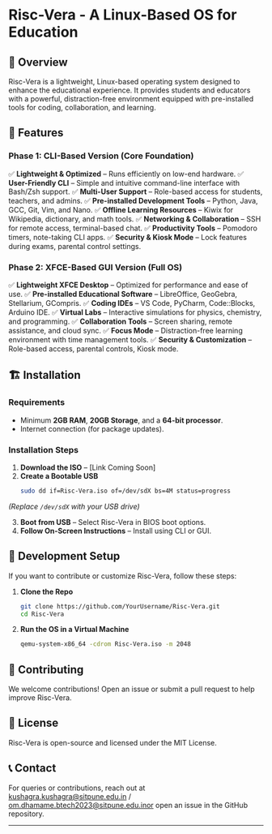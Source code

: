 
# Risc-Vera - A Linux-Based OS for Education

## 🚀 Overview

Risc-Vera is a lightweight, Linux-based operating system designed to enhance the educational experience. It provides students and educators with a powerful, distraction-free environment equipped with pre-installed tools for coding, collaboration, and learning.

## 🎯 Features

### **Phase 1: CLI-Based Version (Core Foundation)**

✅ **Lightweight & Optimized** – Runs efficiently on low-end hardware.
✅ **User-Friendly CLI** – Simple and intuitive command-line interface with Bash/Zsh support.
✅ **Multi-User Support** – Role-based access for students, teachers, and admins.
✅ **Pre-installed Development Tools** – Python, Java, GCC, Git, Vim, and Nano.
✅ **Offline Learning Resources** – Kiwix for Wikipedia, dictionary, and math tools.
✅ **Networking & Collaboration** – SSH for remote access, terminal-based chat.
✅ **Productivity Tools** – Pomodoro timers, note-taking CLI apps.
✅ **Security & Kiosk Mode** – Lock features during exams, parental control settings.

### **Phase 2: XFCE-Based GUI Version (Full OS)**

✅ **Lightweight XFCE Desktop** – Optimized for performance and ease of use.
✅ **Pre-installed Educational Software** – LibreOffice, GeoGebra, Stellarium, GCompris.
✅ **Coding IDEs** – VS Code, PyCharm, Code::Blocks, Arduino IDE.
✅ **Virtual Labs** – Interactive simulations for physics, chemistry, and programming.
✅ **Collaboration Tools** – Screen sharing, remote assistance, and cloud sync.
✅ **Focus Mode** – Distraction-free learning environment with time management tools.
✅ **Security & Customization** – Role-based access, parental controls, Kiosk mode.

## 🏗️ Installation

### **Requirements**

- Minimum **2GB RAM**, **20GB Storage**, and a **64-bit processor**.
- Internet connection (for package updates).

### **Installation Steps**

1. **Download the ISO** – [Link Coming Soon]
2. **Create a Bootable USB**
   ```sh
   sudo dd if=Risc-Vera.iso of=/dev/sdX bs=4M status=progress
   ```


*(Replace `/dev/sdX` with your USB drive)*

3. **Boot from USB** – Select Risc-Vera in BIOS boot options.
4. **Follow On-Screen Instructions** – Install using CLI or GUI.

## 🔧 Development Setup

If you want to contribute or customize Risc-Vera, follow these steps:

1. **Clone the Repo**
   ```sh
   git clone https://github.com/YourUsername/Risc-Vera.git
   cd Risc-Vera
   ```
2. **Run the OS in a Virtual Machine**
   ```sh
   qemu-system-x86_64 -cdrom Risc-Vera.iso -m 2048
   ```

## 🤝 Contributing

We welcome contributions! Open an issue or submit a pull request to help improve Risc-Vera.

## 📜 License

Risc-Vera is open-source and licensed under the MIT License.

## 📞 Contact

For queries or contributions, reach out at kushagra.kushagra@sitpune.edu.in / om.dhamame.btech2023@sitpune.edu.inor open an issue in the GitHub repository.

---
